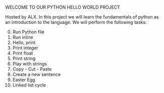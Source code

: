 WELCOME TO OUR PYTHON HELLO WORLD PROJECT

Hosted by ALX. 
In this project we will learn the fundamentals of python as an introduction to the language. We will perform the following tasks:

0. Run Python file
1. Run inline
2. Hello, print
3. Print integer
4. Print float
5. Print string
6. Play with strings
7. Copy - Cut - Paste
8. Create a new sentence
9. Easter Egg
10. Linked list cycle
